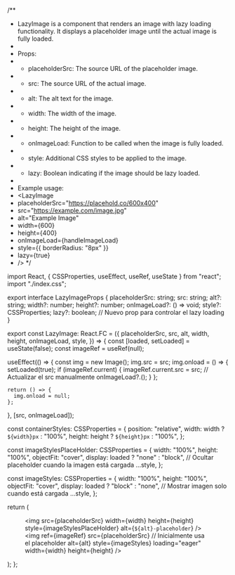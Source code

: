 /**
 * LazyImage is a component that renders an image with lazy loading functionality. It displays a placeholder image until the actual image is fully loaded.
 *
 * Props:
 * - placeholderSrc: The source URL of the placeholder image.
 * - src: The source URL of the actual image.
 * - alt: The alt text for the image.
 * - width: The width of the image.
 * - height: The height of the image.
 * - onImageLoad: Function to be called when the image is fully loaded.
 * - style: Additional CSS styles to be applied to the image.
 * - lazy: Boolean indicating if the image should be lazy loaded.
 *
 * Example usage:
 * <LazyImage
 *   placeholderSrc="https://placehold.co/600x400"
 *   src="https://example.com/image.jpg"
 *   alt="Example Image"
 *   width={600}
 *   height={400}
 *   onImageLoad={handleImageLoad}
 *   style={{ borderRadius: "8px" }}
 *   lazy={true}
 * />
 */

import React, { CSSProperties, useEffect, useRef, useState } from "react";
import "./index.css";

export interface LazyImageProps {
  placeholderSrc: string;
  src: string;
  alt?: string;
  width?: number;
  height?: number;
  onImageLoad?: () => void;
  style?: CSSProperties;
  lazy?: boolean; // Nuevo prop para controlar el lazy loading
}

export const LazyImage: React.FC<LazyImageProps> = ({
  placeholderSrc,
  src,
  alt,
  width,
  height,
  onImageLoad,
  style,
}) => {
  const [loaded, setLoaded] = useState(false);
  const imageRef = useRef<HTMLImageElement>(null);

  useEffect(() => {
    const img = new Image();
    img.src = src;
    img.onload = () => {
      setLoaded(true);
      if (imageRef.current) {
        imageRef.current.src = src; // Actualizar el src manualmente
        onImageLoad?.();
      }
    };

    return () => {
      img.onload = null;
    };
  }, [src, onImageLoad]);

  const containerStyles: CSSProperties = {
    position: "relative",
    width: width ? `${width}px` : "100%",
    height: height ? `${height}px` : "100%",
  };

  const imageStylesPlaceHolder: CSSProperties = {
    width: "100%",
    height: "100%",
    objectFit: "cover",
    display: loaded ? "none" : "block", // Ocultar placeholder cuando la imagen está cargada
    ...style,
  };

  const imageStyles: CSSProperties = {
    width: "100%",
    height: "100%",
    objectFit: "cover",
    display: loaded ? "block" : "none", // Mostrar imagen solo cuando está cargada
    ...style,
  };

  return (
    <div className="image-container" style={containerStyles}>
      <figure className="image-wrapper">
        <img
          src={placeholderSrc}
          width={width}
          height={height}
          style={imageStylesPlaceHolder}
          alt={`${alt}-placeholder`}
        />
        <img
          ref={imageRef}
          src={placeholderSrc} // Inicialmente usa el placeholder
          alt={alt}
          style={imageStyles}
          loading="eager"
          width={width}
          height={height}
        />
      </figure>
    </div>
  );
};
